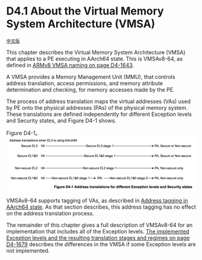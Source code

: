 # D4.1 About the Virtual Memory System Architecture (VMSA)

[`中文版`](../../zh/chapter_d4/d41_about_the_virtual_memory_system_architecture_v_.html)

 This chapter describes the Virtual Memory System Architecture (VMSA) 
  that applies to a PE executing in AArch64 state.
 This is VMSAv8-64, as defined in [ARMv8 VMSA naming on page D4-1643](todo.md).

 A VMSA provides a Memory Management Unit (MMU), 
  that controls address translation, access permissions,
  and memory attribute determination and checking, 
  for memory accesses made by the PE.

 The process of address translation maps the virtual addresses (VAs) used by 
  PE onto the physical addresses (PAs) of the physical memory system. 
 These translations are defined independently for different Exception levels
  and Security states, and Figure D4-1 shows.

Figure D4-1。
![](figure_d4_1.png)

 VMSAv8-64 supports tagging of VAs,
 as described in [Address tagging in AArch64 state](todo.md).
 As that section describes,
  this address tagging has no effect on the address translation process.

 The remainder of this chapter gives a full description of VMSAv8-64
  for an implementation that includes all of the Exception levels.
 [The implemented Exception levels and the resulting translation stages and regimes on
 page D4-1679](todo.md) describes the differences in the VMSA
  if some Exception levels are not implemented.
